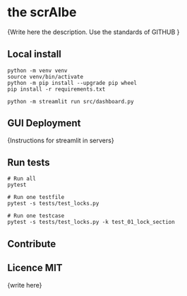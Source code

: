 # the scrAIbe
{Write here the description. Use the standards of GITHUB }

## Local install
    python -m venv venv
    source venv/bin/activate
    python -m pip install --upgrade pip wheel
    pip install -r requirements.txt

    python -m streamlit run src/dashboard.py

## GUI Deployment
{Instructions for streamlit in servers}


## Run tests
    # Run all
    pytest

    # Run one testfile
    pytest -s tests/test_locks.py

    # Run one testcase
    pytest -s tests/test_locks.py -k test_01_lock_section

## Contribute

## Licence MIT
{write here}